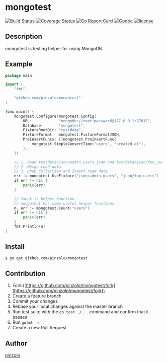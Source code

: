 # mongotest

[![Build Status](https://travis-ci.org/pinzolo/mongotest.png)](http://travis-ci.org/pinzolo/mongotest)
[![Coverage Status](https://coveralls.io/repos/github/pinzolo/mongotest/badge.svg?branch=master)](https://coveralls.io/github/pinzolo/mongotest?branch=master)
[![Go Report Card](https://goreportcard.com/badge/github.com/pinzolo/mongotest)](https://goreportcard.com/report/github.com/pinzolo/mongotest)
[![Godoc](http://img.shields.io/badge/godoc-reference-blue.svg)](https://godoc.org/github.com/pinzolo/mongotest)
[![license](http://img.shields.io/badge/license-MIT-blue.svg)](https://raw.githubusercontent.com/pinzolo/mongotest/master/LICENSE)

## Description

mongotest is testing helper for using MongoDB.

## Example

```go
package main

import (
	"fmt"

	"github.com/pinzolo/mongotest"
)

func main() {
	mongotest.Configure(mongotest.Config{
		URL:            "mongodb://root:password@127.0.0.1:27017",
		Database:       "mongotest",
		FixtureRootDir: "testdata",
		FixtureFormat:  mongotest.FixtureFormatJSON,
		PreInsertFuncs: []mongotest.PreInsertFunc{
			mongotest.SimpleConvertTime("users", "created_at"),
		},
	})

	// 1. Read testdata/json/admin_users.json and testdata/json/foo_users.json
	// 2. Merge read data
	// 3. Drop collection and insert read data
	err := mongotest.UseFixture("json/admin_users", "json/foo_users")
	if err != nil {
		panic(err)
	}

	// Count is helper function.
	// mongotest has some useful helper functions.
	n, err := mongotest.Count("users")
	if err != nil {
		panic(err)
	}
	fmt.Println(n)
}
```

## Install

```bash
$ go get github.com/pinzolo/mongotest
```

## Contribution

1. Fork ([https://github.com/pinzolo/mongotest/fork](https://github.com/pinzolo/mongotest/fork))
1. Create a feature branch
1. Commit your changes
1. Rebase your local changes against the master branch
1. Run test suite with the `go test ./...` command and confirm that it passes
1. Run `gofmt -s`
1. Create a new Pull Request

## Author

[pinzolo](https://github.com/pinzolo)
